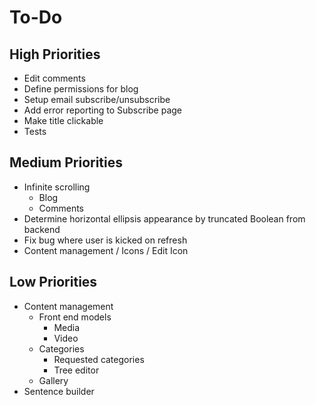 # To-Do

## High Priorities

- Edit comments
- Define permissions for blog
- Setup email subscribe/unsubscribe
- Add error reporting to Subscribe page
- Make title clickable
- Tests

## Medium Priorities

- Infinite scrolling
  - Blog
  - Comments
- Determine horizontal ellipsis appearance by truncated Boolean from backend
- Fix bug where user is kicked on refresh
- Content management / Icons / Edit Icon

## Low Priorities

- Content management
  - Front end models
    - Media
    - Video
  - Categories
    - Requested categories
    - Tree editor
  - Gallery
- Sentence builder
